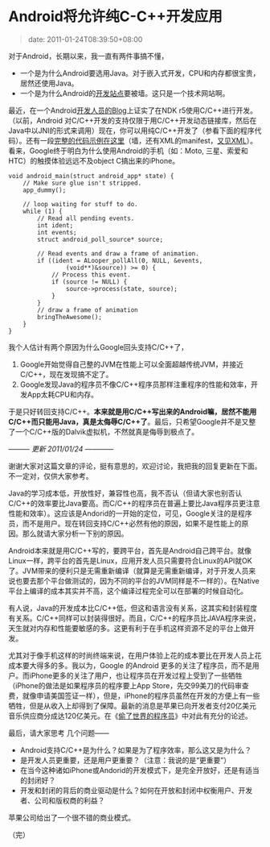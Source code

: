 # Android将允许纯C-C++开发应用
>date: 2011-01-24T08:39:50+08:00


对于Android，长期以来，我一直有两件事搞不懂，


* 一个是为什么Android要选用Java。对于嵌入式开发，CPU和内存都很宝贵，居然还使用Java。
* 一个是为什么Android的[开发站点](https://developer.android.com)要被墙。这只是一个技术网站啊。


最近，在一个Android[开发人员的Blog](https://android-developers.blogspot.com/2011/01/gingerbread-ndk-awesomeness.html)上证实了在NDK r5使用C/C++进行开发。（以前，Android 对C/C++开发的支持仅限于用C/C++开发动态链接库，然后在Java中以JNI的形式来调用）现在，你可以用纯C/C++开发了（参看下面的程序代码）。还有一段[完整的代码示例在这里](https://developer.android.com/reference/android/app/NativeActivity.html)（墙，还有XML的manifest，[又见XML](https://coolshell.cn/articles/3498.html)）。看来，Google终于明白为什么使用Android的手机（如：Moto, 三星、索爱和HTC）的触摸体验远远不及object C搞出来的iPhone。



```
void android_main(struct android_app* state) {
    // Make sure glue isn't stripped.
    app_dummy();

    // loop waiting for stuff to do.
    while (1) {
        // Read all pending events.
        int ident;
        int events;
        struct android_poll_source* source;

        // Read events and draw a frame of animation.
        if ((ident = ALooper_pollAll(0, NULL, &events,
                (void**)&source)) >= 0) {
            // Process this event.
            if (source != NULL) {
                source->process(state, source);
            }
        }
        // draw a frame of animation
        bringTheAwesome();
    }
}
```

我个人估计有两个原因为什么Google回头支持C/C++了，


1. Google开始觉得自己整的JVM在性能上可以全面超越传统JVM，并接近C/C++，现在发现搞不定了。
2. Google发现Java的程序员不像C/C++程序员那样注重程序的性能和效率，开发App太耗CPU和内存。


于是只好转回支持C/C++。**本来就是用C/C++写出来的Android嘛，居然不能用C/C++而只能用Java，真是太侮辱C/C++了**。最后，只希望Google并不是又整了一个C/C++版的Dalvik虚拟机，不然就真是侮辱到极点了。


*——— 更新 2011/01/24 ————*


谢谢大家对这篇文章的评论，挺有意思的，欢迎讨论，我把我的回复更新在下面。不一定对，仅供大家参考。



Java的学习成本低，开放性好，兼容性也高，我不否认（但请大家也别否认C/C++的效率要比Java要高。而C/C++的程序员在普遍上要比Java程序员更注意性能和效率）。这应该是Andorid的一开始的定位，可见，Google关注的是程序员，而不是用户。现在转回支持C/C++必然有他的原因，如果不是性能上的原因。那么就请大家分析一下别的原因。


Android本来就是用C/C++写的，要跨平台，首先是Android自己跨平台。就像Linux一样，跨平台的首先是Linux，应用开发人员只需要符合Linux的API就OK了。JVM带来的便利只是无需重新编译（就算是无需重新编译，对于开发人员来说也要去那个平台做测试的，因为不同的平台的JVM同样是不一样的）。在Native平台上编译的成本其实并不高，这个编译过程完全可以在部署的时候自动化。


有人说，Java的开发成本比C/C++低，但这和语言没有关系，这其实和封装程度有关系。C/C++同样可以封装得很好。而且，C/C++的程序员比JAVA程序来说，天生就对内存和性能要敏感的多。这更有利于在手机这样资源不足的平台上做开发。


尤其对于像手机这样的时尚终端来说，在用户体验上花的成本要比在开发人员上花成本要大得多的多。我以为，Google 的Android 更多的关注了程序员，而不是用户。而iPhone更多的关注了用户，也让程序员在开发过程上受到了一些牺牲（iPhone的做法是如果程序员的程序要上App Store，先交99美刀的代码审查费，就像申请美国签证一样），但是，iPhone的程序员虽然在开发的方便上有一些牺牲，但是从收入上却得到了保障。最新的消息是苹果已向开发者支付20亿美元 音乐供应商分成达120亿美元。在《[偷了世界的程序员](https://coolshell.cn/articles/3363.html)》中对此有充分的论述。


最后，请大家思考 几个问题——


* Android支持C/C++是为什么？如果是为了程序效率，那么这又是为什么？
* 是开发人员更重要，还是用户更重要？（注意：我说的是“更重要”）
* 在当今这种诸如iPhone或Andorid的开发模式下，是完全开放好，还是有适当的封闭好？
* 开发和封闭的背后的商业驱动是什么？如何在开放和封闭中权衡用户、开发者、公司和版权商的利益？


苹果公司给出了一个很不错的商业模式。


（完）


